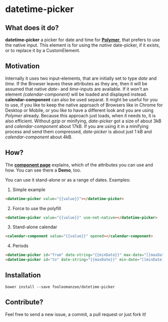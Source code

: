 # datetime-picker

## What does it do?
**datetime-picker** a picker for date and time for **[Polymer](https://github.com/Polymer/polymer)**, that prefers to use the native input. This element is for using the *native* date-picker, if it exists, or to replace it by a CustomElement.

## Motivation
Internally it uses two input-elements, that are initially set to type *date* and *time*. If the Browser leaves these attributes as they are, then it will be assumed that native *date*- and *time*-inputs are available. If it won't an element *(calendar-component)* will be loaded and displayed instead. **calendar-component** can also be used separat.
It might be useful for you to use, if you like to keep the native approach of Browsers like in Chrome for Desktop or Mobile, or you like to have a different look and you are using *Polymer* already. 
Because this approach just loads, when it needs to, it is also efficient. Without *gzip* or minifying, *date-picker* got a size of about 3kB and *calendar-component* about 17kB. If you are using it in a minifying process and send them compressed, *date-picker* is about just 1 kB and *calendar-component* about 4kB.

## How?
The **[component page](https://fooloomanzoo.github.io/datetime-picker/components/datetime-picker/)** explains, which of the attributes you can use and how. You can see there a **Demo**, too.

You can use it stand-alone or as a range of dates. Examples:

<!--
```
<custom-element-demo>
  <template>
    <link rel="import" href="datetime-picker.html">
    <link rel="import" href="calendar-component.html">
    <next-code-block></next-code-block>
  </template>
</custom-element-demo>
```
-->
1. Simple example
  ```html
  <datetime-picker value="{{value}}"></datetime-picker>
  ```

2. Force to use the polyfill
  ```html
  <datetime-picker value="{{value}}" use-not-native></datetime-picker>
  ```

3. Stand-alone calendar
  ```html
  <calendar-component value="{{value}}" opened></calendar-component>
  ```

4. Periods
  ```html
  <datetime-picker id="from" date-string="{{minDate}}" max-date="[[maxDate]]"></datetime-picker>
  <datetime-picker id="to" date-string="{{maxDate}}" min-date="[[minDate]]"></datetime-picker>
  ```

## Installation
```
bower install --save fooloomanzoo/datetime-picker
```


## Contribute?
Feel free to send a new issue, a commit, a pull request or just fork it!
